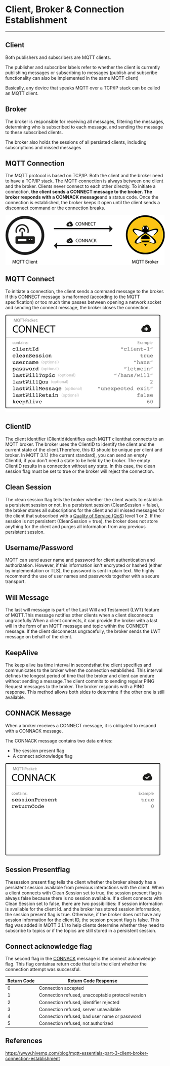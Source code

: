 # Client, Broker & Connection Establishment

---

## Client

Both publishers and subscribers are MQTT clients.

The publisher and subscriber labels refer to whether the client is currently publishing messages or subscribing to messages (publish and subscribe functionality can also be implemented in the same MQTT client)

Basically, any device that speaks MQTT over a TCP/IP stack can be called an MQTT client.

## Broker

The broker is responsible for receiving all messages, filtering the messages, determining who is subscribed to each message, and sending the message to these subscribed clients.

The broker also holds the sessions of all persisted clients, including subscriptions and missed messages

## MQTT Connection

The MQTT protocol is based on TCP/IP. Both the client and the broker need to have a TCP/IP stack.
The MQTT connection is always between one client and the broker. Clients never connect to each other directly. To initiate a connection, **the client sends a CONNECT message to the broker. The broker responds with a CONNACK message**and a status code. Once the connection is established, the broker keeps it open until the client sends a disconnect command or the connection breaks.

![image](media/Client,-Broker-&-Connection-Establishment-image1.gif)

## MQTT Connect

To initiate a connection, the client sends a command message to the broker. If this CONNECT message is malformed (according to the MQTT specification) or too much time passes between opening a network socket and sending the connect message, the broker closes the connection.

![image](media/Client,-Broker-&-Connection-Establishment-image2.png)

## ClientID

The client identifier (ClientId)identifies each MQTT clientthat connects to an MQTT broker. The broker uses the ClientID to identify the client and the current state of the client.Therefore, this ID should be unique per client and broker. In MQTT 3.1.1 (the current standard), you can send an empty ClientId, if you don't need a state to be held by the broker. The empty ClientID results in a connection without any state. In this case, the clean session flag must be set to true or the broker will reject the connection.

## Clean Session

The clean session flag tells the broker whether the client wants to establish a persistent session or not. In a persistent session (CleanSession = false), the broker stores all subscriptions for the client and all missed messages for the client that subscribed with a [Quality of Service (QoS)](https://www.hivemq.com/blog/mqtt-essentials-part-6-mqtt-quality-of-service-levels/) level 1 or 2. If the session is not persistent (CleanSession = true), the broker does not store anything for the client and purges all information from any previous persistent session.

## Username/Password

MQTT can send auser name and password for client authentication and authorization. However, if this information isn't encrypted or hashed (either by implementation or TLS), the password is sent in plain text. We highly recommend the use of user names and passwords together with a secure transport.

## Will Message

The last will message is part of the Last Will and Testament (LWT) feature of MQTT.This message notifies other clients when a client disconnects ungracefully.When a client connects, it can provide the broker with a last will in the form of an MQTT message and topic within the CONNECT message. If the client disconnects ungracefully, the broker sends the LWT message on behalf of the client.

## KeepAlive

The keep alive isa time interval in secondsthat the client specifies and communicates to the broker when the connection established. This interval defines the longest period of time that the broker and client can endure without sending a message.The client commits to sending regular PING Request messages to the broker. The broker responds with a PING response. This method allows both sides to determine if the other one is still available.

## CONNACK Message

When a broker receives a CONNECT message, it is obligated to respond with a CONNACK message.

The CONNACK message contains two data entries:

- The session present flag
- A connect acknowledge flag

![image](media/Client,-Broker-&-Connection-Establishment-image3.png)

## Session Presentflag

Thesession present flag tells the client whether the broker already has a persistent session available from previous interactions with the client. When a client connects with Clean Session set to true, the session present flag is always false because there is no session available. If a client connects with Clean Session set to false, there are two possibilities: If session information is available for the client Id. and the broker has stored session information, the session present flag is true. Otherwise, if the broker does not have any session information for the client ID, the session present flag is false. This flag was added in MQTT 3.1.1 to help clients determine whether they need to subscribe to topics or if the topics are still stored in a persistent session.

## Connect acknowledge flag

The second flag in the [CONNACK](http://docs.oasis-open.org/mqtt/mqtt/v3.1.1/os/mqtt-v3.1.1-os.html#_Toc398718033) message is the connect acknowledge flag. This flag containsa return code that tells the client whether the connection attempt was successful.

| Return Code | Return Code Response                              |
|-------------|---------------------------------------------------|
| 0           | Connection accepted                               |
| 1           | Connection refused, unacceptable protocol version |
| 2           | Connection refused, identifier rejected           |
| 3           | Connection refused, server unavailable            |
| 4           | Connection refused, bad user name or password     |
| 5           | Connection refused, not authorized                |

## References

<https://www.hivemq.com/blog/mqtt-essentials-part-3-client-broker-connection-establishment>
